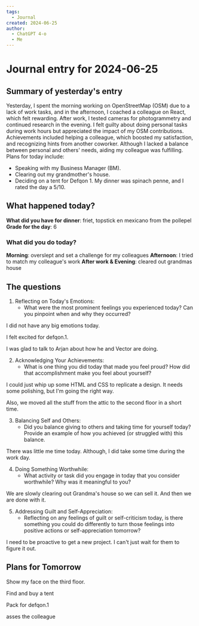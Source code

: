```yaml
---
tags:
  - Journal
created: 2024-06-25
author:
  - ChatGPT 4-o
  - Me
---
```

# Journal entry for 2024-06-25

## Summary of yesterday's entry

Yesterday, I spent the morning working on OpenStreetMap (OSM) due to a lack of work tasks, and in the afternoon, I coached a colleague on React, which felt rewarding. After work, I tested cameras for photogrammetry and continued research in the evening. I felt guilty about doing personal tasks during work hours but appreciated the impact of my OSM contributions. Achievements included helping a colleague, which boosted my satisfaction, and recognizing hints from another coworker. Although I lacked a balance between personal and others' needs, aiding my colleague was fulfilling. Plans for today include:
- Speaking with my Business Manager (BM).
- Clearing out my grandmother's house.
- Deciding on a tent for Defqon 1.
My dinner was spinach penne, and I rated the day a 5/10.

## What happened today?

**What did you have for dinner**: friet, topstick en mexicano from the pollepel
**Grade for the day**: 6
### What did you do today?

**Morning**: overslept and set a challenge for my colleagues
**Afternoon**: I tried to match my colleague's work
**After work & Evening**: cleared out grandmas house
## The questions

1. Reflecting on Today's Emotions:
   - What were the most prominent feelings you experienced today? Can you pinpoint when and why they occurred?

I did not have any big emotions today.

I felt excited for defqon.1.

I was glad to talk to Arjan about how he and Vector are doing.

2. Acknowledging Your Achievements: 
   - What is one thing you did today that made you feel proud? How did that accomplishment make you feel about yourself?

I could just whip up some HTML and CSS to replicate a design. It needs some polishing, but I'm going the right way.

Also, we moved all the stuff from the attic to the second floor in a short time.

3. Balancing Self and Others:
   - Did you balance giving to others and taking time for yourself today? Provide an example of how you achieved (or struggled with) this balance.

There was little me time today. Although, I did take some time during the work day.

4. Doing Something Worthwhile:
   - What activity or task did you engage in today that you consider worthwhile? Why was it meaningful to you?

We are slowly clearing out Grandma's house so we can sell it.
And then we are done with it.

5. Addressing Guilt and Self-Appreciation:
   - Reflecting on any feelings of guilt or self-criticism today, is there something you could do differently to turn those feelings into positive actions or self-appreciation tomorrow?

I need to be proactive to get a new project. I can't just wait for them to figure it out.

## Plans for Tomorrow

Show my face on the third floor.

Find and buy a tent

Pack for defqon.1

asses the colleague